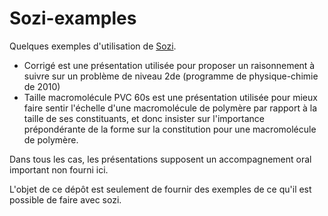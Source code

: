 # Sozi-examples
Quelques exemples d'utilisation de [Sozi](https://sozi.baierouge.fr/).

- Corrigé est une présentation utilisée pour proposer un raisonnement à suivre  sur un problème de niveau 2de (programme de physique-chimie de 2010)
- Taille macromolécule PVC 60s est une présentation utilisée pour mieux faire sentir l'échelle d'une macromolécule de polymère par rapport à la taille de ses constituants, et donc insister sur l'importance prépondérante de la forme sur la constitution pour une macromolécule de polymère.

Dans tous les cas, les présentations supposent un accompagnement oral important non fourni ici. 

L'objet de ce dépôt est seulement de fournir des exemples de ce qu'il est possible de faire avec sozi.
